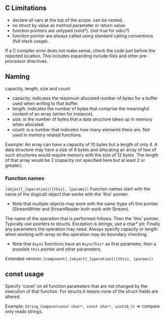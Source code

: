 ## C Limitations

* declare all vars at the top of the scope. can be nested.
* no struct by value as method parameter or return value.
* function pointers are untyped (void*). (not true for sdcc?)
* function pointer are always called using standard calling conventions (full stack usage).

If a C compiler error does not make sense, check the code just before the reported location.
This includes expanding include files and other pre-processor directives.

## Naming

capacity, length, size and count:

* capacity: indicates the maximum allocated number of bytes for a buffer used when writing to that buffer.
* length: indicates the number of bytes that comprise the meaningful content of an array (strlen for instance).
* size: is the number of bytes that a data structure takes up in memory when allocated.
* count: is a number that indicates how many elements there are. Not used in memory related functions.

Example: An array can have a capacity of 10 bytes but a length of only 4.
    A data structure may have a size of 6 bytes and allocating an array of two of such structures would require
    memory with the size of 12 bytes. The length of that array would be 2 (capacity not specified here but at least 2 or greater).

### Function names

`[object]_[operation]([this], [params])`
Function names start with the name of the (logical) object that works with the 'this' pointer.

* Note that multiple objects may work with the same (type of) this pointer (StreamWriter and StreamReader both work with Stream).

The name of the operation that is performed follows.
Then the 'this' pointer. Typically use pointers to structs. Exception is strings, use a char* ptr.
Finally any parameters the operation may need. Always specify capacity or length when working with array so the operation may do boundary checking.

* Note that `Async` functions have an `AsyncThis*` as first parameter, then a possible `this` pointer and other parameters.

Extended version:
    `[component]_[object]_[operation]([this], [params])`

## const usage

Specify 'const' on all function parameters that are not changed by the execution of that function.
For structs it means none of the struct-fields are altered.

Example: `String_Compare(const char*, const char*, uint16_t)` => compare only reads strings.
